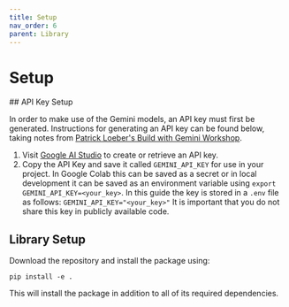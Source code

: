 ```yaml
---
title: Setup
nav_order: 6
parent: Library
---
```


# Setup

## API Key Setup

In order to make use of the Gemini models, an API key must first be generated. Instructions for generating an API key can be found below, taking notes from [Patrick Loeber's Build with Gemini Workshop](https://github.com/patrickloeber/workshop-build-with-gemini/tree/main).

1. Visit [Google AI Studio](https://aistudio.google.com/apikey) to create or retrieve an API key.
2. Copy the API Key and save it called `GEMINI_API_KEY` for use in your project. In Google Colab this can be saved as a secret or in local development it can be saved as an environment variable using `export GEMINI_API_KEY=<your_key>`. In this guide the key is stored in a `.env` file as follows:
`GEMINI_API_KEY="<your_key>"`
It is important that you do not share this key in publicly available code.

## Library Setup

Download the repository and install the package using:
```
pip install -e .
```
This will install the package in addition to all of its required dependencies.